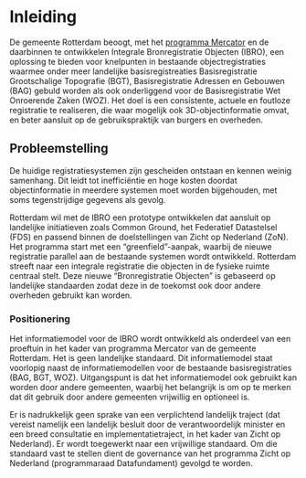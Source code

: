 # Inleiding

De gemeente Rotterdam beoogt, met het [programma Mercator](https://www.rotterdam.nl/mercator) en de daarbinnen te ontwikkelen Integrale Bronregistratie Objecten (IBRO), een oplossing te bieden voor knelpunten in bestaande objectregistraties waarmee onder meer landelijke basisregistreaties Basisregistratie Grootschalige Topografie (BGT), Basisregistratie Adressen en Gebouwen (BAG) gebuld worden als ook onderliggend voor de Basisregistratie Wet Onroerende Zaken (WOZ). Het doel is een consistente, actuele en foutloze registratie te realiseren, die waar mogelijk ook 3D-objectinformatie omvat, en beter aansluit op de gebruikspraktijk van burgers en overheden.

## Probleemstelling

De huidige registratiesystemen zijn gescheiden ontstaan en kennen weinig samenhang. Dit leidt tot 
inefficiëntie en hoge kosten doordat objectinformatie in meerdere systemen moet worden 
bijgehouden, met soms tegenstrijdige gegevens als gevolg.

Rotterdam wil met de IBRO een prototype ontwikkelen dat aansluit op landelijke initiatieven zoals 
Common Ground, het Federatief Datastelsel (FDS) en passend binnen de doelstellingen van Zicht op 
Nederland (ZoN). Het programma start met een “greenfield”-aanpak, waarbij de nieuwe registratie 
parallel aan de bestaande systemen wordt ontwikkeld. Rotterdam streeft naar een integrale 
registratie die objecten in de fysieke ruimte centraal stelt. Deze nieuwe “Bronregistratie Objecten” is gebaseerd op landelijke standaarden zodat deze in de toekomst ook door andere overheden 
gebruikt kan worden.


### Positionering

Het informatiemodel voor de IBRO wordt ontwikkeld als onderdeel van een proeftuin in het kader van programma Mercator van de gemeente Rotterdam. Het is geen landelijke standaard. Dit informatiemodel staat voorlopig naast de informatiemodellen voor de bestaande 
basisregistraties (BAG, BGT, WOZ). Uitgangspunt is dat het informatiemodel ook gebruikt 
kan worden door andere gemeenten, waarbij het belangrijk is om op te merken dat dit gebruik door andere gemeenten vrijwillig en optioneel is. 

Er is nadrukkelijk geen sprake van een verplichtend landelijk traject (dat vereist namelijk 
een landelijk besluit door de verantwoordelijk minister en een breed consultatie en 
implementatietraject, in het kader van Zicht op Nederland). Er wordt toegewerkt naar een 
vrijwillige standaard. Om die standaard vast te stellen dient de governance van het programma Zicht op  Nederland (programmaraad Datafundament) gevolgd te worden.

